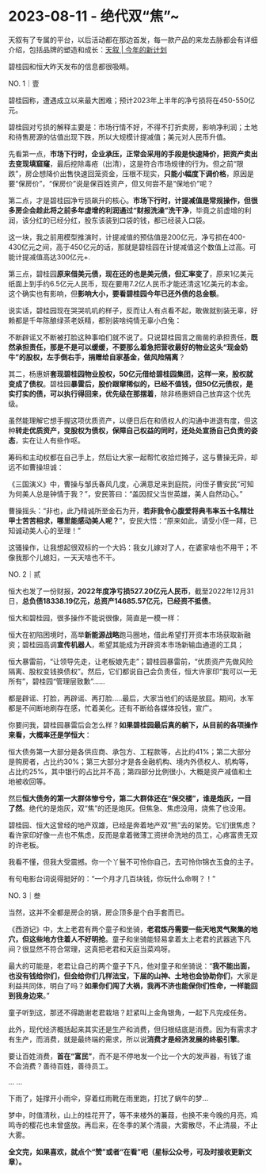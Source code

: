 # 2023-08-11 - 绝代双“焦”~

天叙有了专属的平台，以后活动都在那边首发，每一款产品的来龙去脉都会有详细介绍，包括品牌的塑造和成长：[天叙 | 今年的新计划](http://mp.weixin.qq.com/s?__biz=Mzg2MTg2OTYzNQ==&mid=2247483861&idx=1&sn=6cd0b6b2030dac38271efc70313cda8e&chksm=ce11c2f9f9664bef31bc9b5433a04dfcac888049e0b6fa1ee9d1bd1d4f5f08a67b6fa53fce84&scene=21#wechat_redirect)

碧桂园和恒大昨天发布的信息都很吸睛。

NO. 1｜壹

碧桂园称，遭遇成立以来最大困难；预计2023年上半年的净亏损将在450-550亿元。

碧桂园对亏损的解释主要是：市场行情不好，不得不打折卖房，影响净利润；土地和待售房源的估值出现下跌，所以大规模计提减值；美元对人民币升值。

先看第一点，**市场下行时，企业承压，正常会采用的手段是快速降价，把资产卖出去变现填窟窿**，最后挖除毒疮（出清），这是符合市场规律的行为。但之前“限跌”，房企想降价出售快速回笼资金，压根不现实，**只能小幅度下调价格**，原因是要“保房价”，“保房价”说是保百姓资产，但又何尝不是“保地价”呢？

第二点，才是碧桂园净亏损飙升的核心。**市场下行时，计提减值是常规操作，但很多房企会趁此将之前多年虚增的利润通过“财报洗澡”洗干净**，毕竟之前虚增的利润，该分红的已经分红，股东该装到口袋的钱，都已经装入口袋。

这一块，我之前用模型推演时，计提减值的预估值是200亿元，净亏损在400-430亿元之间，高于450亿元的话，那就是碧桂园在计提减值这个数值上过高。可能计提减值高达300亿元+.

第三点，碧桂园**原来借美元债，现在还的也是美元债，但汇率变了**，原来1亿美元纸面上到手约6.5亿元人民币，现在要用7.2亿人民币才能还清这1亿美元的本金。这个确实也有影响，但**影响大小，要看碧桂园今年已还外债的总金额**。

说实话，碧桂园现在哭哭叽叽的样子，反而让人有点看不起，敢做就别装无辜，好赖都是千年陈酿绿茶老妖精，都别装啥纯情无辜小白兔：

不断辟谣又不断被打脸这种事咱们就不说了。只说碧桂园言之凿凿的承担责任，**既然承担责任，那是不是可以缓缓，不要那么着急把营收最好的物业这头“现金奶牛”的股权，左手倒右手，捐赠给自家基金，做风险隔离**？

其二，杨惠妍**套现碧桂园物业股权，50亿元借给碧桂园集团，这样一来，股权就变成了债权**。碧桂园**暴雷后，股价跟窜稀似的，已经不值钱，但50亿元债权，是实打实的债，可以执行得回来，优先级在那摆着**，除非杨惠妍自己放弃这个优先级。

虽然能理解它想手握这项优质资产，以便日后在和债权人的沟通中进退有度，但这种**转走优质资产，变股权为债权，保障自己权益的同时，还处处宣扬自己负责的姿态**，实在让人有些作呕。

筹码和主动权都在自己手上，然后让大家一起帮忙收拾烂摊子，这与曹操无异，却远不如曹操坦诚：

《三国演义》中，曹操与邹氏春风几度，心满意足来到庭院，问侄子曹安民“可知为何美人总是钟情于我？”，安民答曰：“盖因叔父当世英雄，美人自然动心。”

曹操摇头：“非也，此乃精诚所至金石为开，**若非我令心腹爱将典韦率五十名精壮甲士苦苦相求，哪里能感动美人呢？**”，安民大悟：“原来如此，请受小侄一拜，已知诚动美人心的至理！”

这骚操作，让我想起很双标的一个大妈：我女儿嫁对了人，在婆家啥也不用干；不像我那个儿媳妇，一天天啥也不干。

NO. 2｜贰

恒大也发了一份财报，**2022年度净亏损527.20亿元人民币**，截至2022年12月31日，**总负债18338.19亿元，总资产14685.57亿元，已经资不抵债**。

恒大和碧桂园，很多操作不能说很像，简直是一模一样：

恒大在初陷困境时，高举**新能源战略**跑马圈地，借此希望打开资本市场获取新融资；碧桂园高调**宣传机器人**，希望其能成为开辟资本市场新输血通道的工具；

恒大暴雷前，“让领导先走，让老板娘先走”；碧桂园暴雷前，“优质资产先做风险隔离、股权变钱换债权”。然后，它们都说自己会负责任，恒大许家印“我可以一无所有”，碧桂园“管理层致歉”......

都是辟谣、打脸，再辟谣、再打脸.....最后，大家当他们的话是放屁。期间，水军都是不间断地刷存在感，忙着美化。还有不断给各媒体投钱，宣广。

你要问我，碧桂园暴雷后会怎么样？**如果碧桂园最后真的躺下，从目前的各项操作来看，大概率还是学恒大**：

恒大债务第一大部分是各供应商、承包方、工程款等，占比约41%；第二大部分是购房者，占比约30%；第三大部分才是各金融机构、境内外债权人、机构等，占比约25%，其中银行的占比并不高；第四部分比例很小，大概是资产减值和土地被收回等。

然后**恒大债务的第一大群体惨兮兮，第二大群体还在“保交楼”，谁是炮灰，一目了然**。绝代的是炮灰，双“焦”的还是炮灰。但焦急、焦虑没用，烧焦了也没用。

碧桂园、恒大这曾经的地产双雄，已经是奔着地产双“熊”去的架势。它们很焦虑？看许家印好像一点也不焦虑，反而是拿着微薄工资拼命洗地的员工，心疼富贵无双的许老板。

我看不懂，但我大受震撼。你一个丫鬟不可怜你自己，去可怜你锦衣玉食的主子。

有句电影台词说得挺好的：“一个月才几百块钱，你玩什么命啊？！”

NO. 3｜叁

当然，这并不全都是房企的锅，房企顶多是个白手套而已。

《西游记》中，太上老君有两个童子和坐骑，**老君炼丹需要一些天地灵气聚集的地穴，但这些地方住着人不好明抢**。童子和坐骑能轻易拿着太上老君的武器逃下凡间？很显然不符合常理，这真把老君和天庭当菜鸡呀。

最大的可能是，老君让自己的两个童子下凡，他对童子和坐骑说：“**我不能出面，也没有钱给你们，但会给你们几样法宝，下届的山神、土地也会协助你们**，大家是利益共同体，明白了吗？**如果你们闯了大祸，我再不济也能保你们性命，一样能回到我身边来**。”

童子听到这，那还不得跪谢老君栽培？赶紧叫上金角银角，一起下凡完成任务。

此外，现代经济概括起来其实还是生产和消费，但归根结底是消费。因为有需求才有生产，而消费，就是最终端的需求，所以说**消费才是经济发展的终极引擎**。

要让百姓消费，**首在“富民”**，而不是不停地发一个比一个大的发声器，有钱了谁不会消费？善待百姓，善待员工。

... ...

下雨了，娃撑开小雨伞，穿着红雨靴在雨里跑，打扰了蜗牛的梦…

梦中，时值清秋，山上的桂花开了，等不来楼外的蒹葭，也换不来今晚的月亮，鸡鸣寺的樱花也未曾盛放。再后来，在冬季的某个清晨，大雾散尽，不止清晨，不止大雾。

**全文完，如果喜欢，就点个“赞”或者“在看”吧（星标公众号，可及时接收更新文章）。**